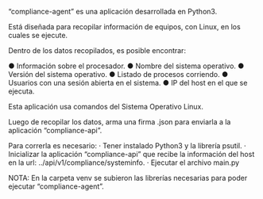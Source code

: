 “compliance-agent” es una aplicación desarrollada en Python3. 

Está diseñada para recopilar información de equipos, con Linux, en los cuales se ejecute.

Dentro de los datos recopilados, es posible encontrar:

●      Información sobre el procesador.
●      Nombre del sistema operativo.
●      Versión del sistema operativo.
●      Listado de procesos corriendo.
●      Usuarios con una sesión abierta en el sistema.
●      IP del host en el que se ejecuta.  

Esta aplicación usa comandos del Sistema Operativo Linux.

Luego de recopilar los datos, arma una firma .json para enviarla a la aplicación “compliance-api”.

Para correrla es necesario:
·  Tener instalado Python3 y la librería psutil.
·  Inicializar la aplicación “compliance-api” que recibe la información del host en la url: ../api/v1/compliance/systeminfo.
·  Ejecutar el archivo main.py

NOTA: En la carpeta venv se subieron las librerías necesarias para poder ejecutar “compliance-agent”.
